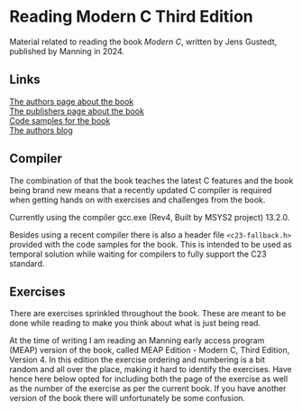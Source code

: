 # Reading Modern C Third Edition

Material related to reading the book *Modern C*, written by Jens Gustedt, published by Manning in 2024.

## Links

[The authors page about the book](https://gustedt.gitlabpages.inria.fr/modern-c/)  
[The publishers page about the book](https://www.manning.com/books/modern-c-third-edition)  
[Code samples for the book](https://inria.hal.science/hal-03345464/document)  
[The authors blog](https://gustedt.wordpress.com/)  

## Compiler

The combination of that the book teaches the latest C features and the book being brand new means that a recently updated C compiler is required when getting hands on with exercises and challenges from the book.

Currently using the compiler gcc.exe (Rev4, Built by MSYS2 project) 13.2.0.

Besides using a recent compiler there is also a header file `<c23-fallback.h>` provided with the code samples for the book. This is intended to be used as temporal solution while waiting for compilers to fully support the C23 standard.

## Exercises

There are exercises sprinkled throughout the book. These are meant to be done while reading to make you think about what is just being read.

At the time of writing I am reading an Manning early access program (MEAP) version of the book, called MEAP Edition - Modern C, Third Edition, Version 4. In this edition the exercise ordering and numbering is a bit random and all over the place, making it hard to identify the exercises. Have hence here below opted for including both the page of the exercise as well as the number of the exercise as per the current book. If you have another version of the book there will unfortunately be some confusion.

